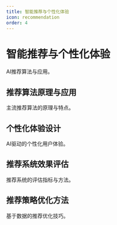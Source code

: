```yaml
---
title: 智能推荐与个性化体验
icon: recommendation
order: 4
---
```


# 智能推荐与个性化体验

AI推荐算法与应用。

## 推荐算法原理与应用

主流推荐算法的原理与特点。

## 个性化体验设计

AI驱动的个性化用户体验。

## 推荐系统效果评估

推荐系统的评估指标与方法。

## 推荐策略优化方法

基于数据的推荐优化技巧。

